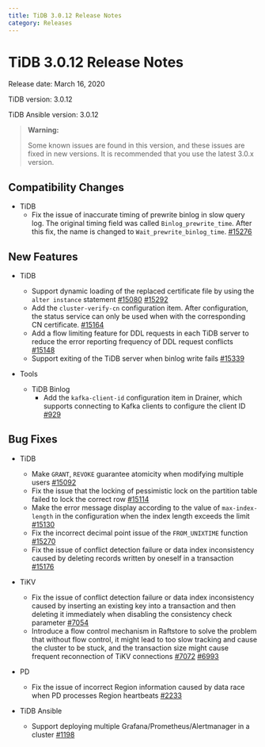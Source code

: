 ```yaml
---
title: TiDB 3.0.12 Release Notes
category: Releases
---
```


# TiDB 3.0.12 Release Notes

Release date: March 16, 2020

TiDB version: 3.0.12

TiDB Ansible version: 3.0.12

> **Warning:**
>
> Some known issues are found in this version, and these issues are fixed in new versions. It is recommended that you use the latest 3.0.x version.

## Compatibility Changes

+ TiDB
    - Fix the issue of inaccurate timing of prewrite binlog in slow query log. The original timing field was called `Binlog_prewrite_time`. After this fix, the name is changed to `Wait_prewrite_binlog_time`. [#15276](https://github.com/pingcap/tidb/pull/15276)

## New Features

+ TiDB
    - Support dynamic loading of the replaced certificate file by using the `alter instance` statement [#15080](https://github.com/pingcap/tidb/pull/15080) [#15292](https://github.com/pingcap/tidb/pull/15292)
    - Add the `cluster-verify-cn` configuration item. After configuration, the status service can only be used when with the corresponding CN certificate. [#15164](https://github.com/pingcap/tidb/pull/15164)
    - Add a flow limiting feature for DDL requests in each TiDB server to reduce the error reporting frequency of DDL request conflicts [#15148](https://github.com/pingcap/tidb/pull/15148)
    - Support exiting of the TiDB server when binlog write fails [#15339](https://github.com/pingcap/tidb/pull/15339)

+ Tools
    - TiDB Binlog
        - Add the `kafka-client-id` configuration item in Drainer, which supports connecting to Kafka clients to configure the client ID [#929](https://github.com/pingcap/tidb-binlog/pull/929)

## Bug Fixes

+ TiDB
    - Make `GRANT`, `REVOKE` guarantee atomicity when modifying multiple users [#15092](https://github.com/pingcap/tidb/pull/15092)
    - Fix the issue that the locking of pessimistic lock on the partition table failed to lock the correct row [#15114](https://github.com/pingcap/tidb/pull/15114)
    - Make the error message display according to the value of `max-index-length` in the configuration when the index length exceeds the limit [#15130](https://github.com/pingcap/tidb/pull/15130)
    - Fix the incorrect decimal point issue of the `FROM_UNIXTIME` function [#15270](https://github.com/pingcap/tidb/pull/15270)
    - Fix the issue of conflict detection failure or data index inconsistency caused by deleting records written by oneself in a transaction [#15176](https://github.com/pingcap/tidb/pull/15176)

+ TiKV
    - Fix the issue of conflict detection failure or data index inconsistency caused by inserting an existing key into a transaction and then deleting it immediately when disabling the consistency check parameter [#7054](https://github.com/tikv/tikv/pull/7054)
    - Introduce a flow control mechanism in Raftstore to solve the problem that without flow control, it might lead to too slow tracking and cause the cluster to be stuck, and the transaction size might cause frequent reconnection of TiKV connections [#7072](https://github.com/tikv/tikv/pull/7072) [#6993](https://github.com/tikv/tikv/pull/6993)

+ PD
    - Fix the issue of incorrect Region information caused by data race when PD processes Region heartbeats [#2233](https://github.com/pingcap/pd/pull/2233)

+ TiDB Ansible
    - Support deploying multiple Grafana/Prometheus/Alertmanager in a cluster [#1198](https://github.com/pingcap/tidb-ansible/pull/1198)
